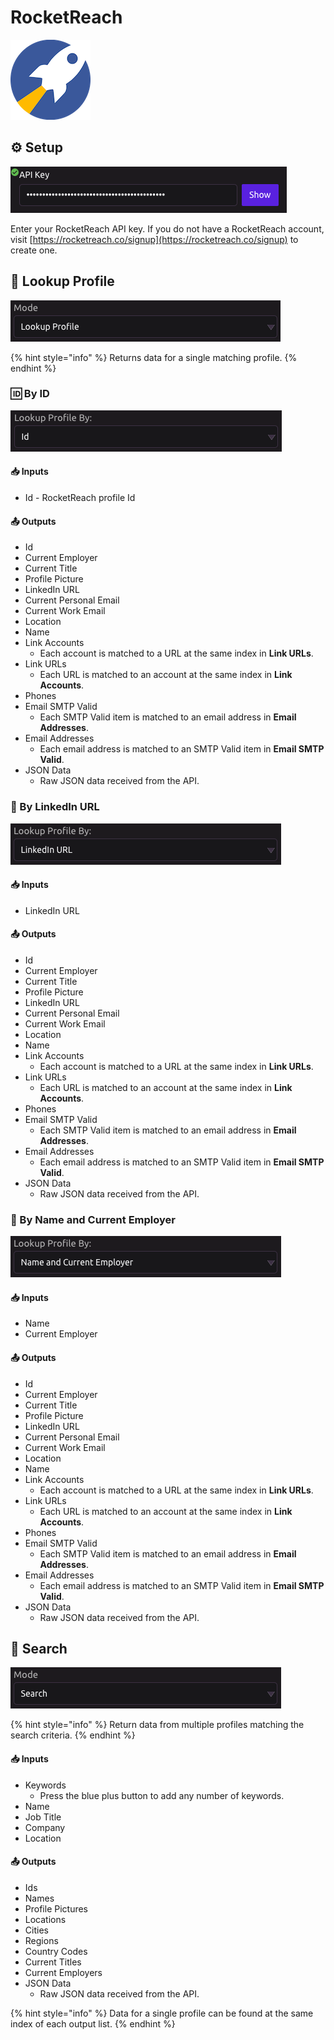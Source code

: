 # RocketReach

![Find profiles for professionals using RocketReach.](../../.gitbook/assets/rocket_reach.png)

## ⚙ Setup

![](../../.gitbook/assets/screen-shot-2019-07-24-at-4.42.37-pm.png)

Enter your RocketReach API key. If you do not have a RocketReach account, visit [https://rocketreach.co/signup](https://rocketreach.co/signup) to create one.

## 👤 Lookup Profile

![Select Lookup Profile Mode](../../.gitbook/assets/screen-shot-2019-07-24-at-4.48.36-pm.png)

{% hint style="info" %}
Returns data for a single matching profile.
{% endhint %}

### 🆔 By ID

![Select Lookup Profile By Id](../../.gitbook/assets/screen-shot-2019-07-24-at-4.46.30-pm.png)

#### 📥 Inputs

* Id - RocketReach profile Id

#### 📤 Outputs

* Id
* Current Employer
* Current Title
* Profile Picture
* LinkedIn URL
* Current Personal Email
* Current Work Email
* Location
* Name
* Link Accounts
  * Each account is matched to a URL at the same index in **Link URLs**.
* Link URLs
  * Each URL is matched to an account at the same index in **Link Accounts**.
* Phones
* Email SMTP Valid
  * Each SMTP Valid item is matched to an email address in **Email Addresses**.
* Email Addresses
  * Each email address is matched to an SMTP Valid item in **Email SMTP Valid**.
* JSON Data
  * Raw JSON data received from the API.

### 🔗 By LinkedIn URL

![Select Lookup Profile By LinkedIn URL](../../.gitbook/assets/screen-shot-2019-07-24-at-4.46.46-pm.png)

#### 📥 Inputs

* LinkedIn URL

#### 📤 Outputs

* Id
* Current Employer
* Current Title
* Profile Picture
* LinkedIn URL
* Current Personal Email
* Current Work Email
* Location
* Name
* Link Accounts
  * Each account is matched to a URL at the same index in **Link URLs**.
* Link URLs
  * Each URL is matched to an account at the same index in **Link Accounts**.
* Phones
* Email SMTP Valid
  * Each SMTP Valid item is matched to an email address in **Email Addresses**.
* Email Addresses
  * Each email address is matched to an SMTP Valid item in **Email SMTP Valid**.
* JSON Data
  * Raw JSON data received from the API.

### 📔 By Name and Current Employer

![Select Lookup Profile by Name and Current Employer](../../.gitbook/assets/screen-shot-2019-07-24-at-4.47.00-pm.png)

#### 📥 Inputs

* Name
* Current Employer

#### 📤 Outputs

* Id
* Current Employer
* Current Title
* Profile Picture
* LinkedIn URL
* Current Personal Email
* Current Work Email
* Location
* Name
* Link Accounts
  * Each account is matched to a URL at the same index in **Link URLs**.
* Link URLs
  * Each URL is matched to an account at the same index in **Link Accounts**.
* Phones
* Email SMTP Valid
  * Each SMTP Valid item is matched to an email address in **Email Addresses**.
* Email Addresses
  * Each email address is matched to an SMTP Valid item in **Email SMTP Valid**.
* JSON Data
  * Raw JSON data received from the API.

## 🔎 Search

![Select Search Mode](../../.gitbook/assets/screen-shot-2019-07-24-at-4.58.43-pm.png)

{% hint style="info" %}
Return data from multiple profiles matching the search criteria.
{% endhint %}

#### 📥 Inputs

* Keywords
  * Press the blue plus button to add any number of keywords.
* Name
* Job Title
* Company
* Location

#### 📤 Outputs

* Ids
* Names
* Profile Pictures
* Locations
* Cities
* Regions
* Country Codes
* Current Titles
* Current Employers
* JSON Data
  * Raw JSON data received from the API.

{% hint style="info" %}
Data for a single profile can be found at the same index of each output list.
{% endhint %}

